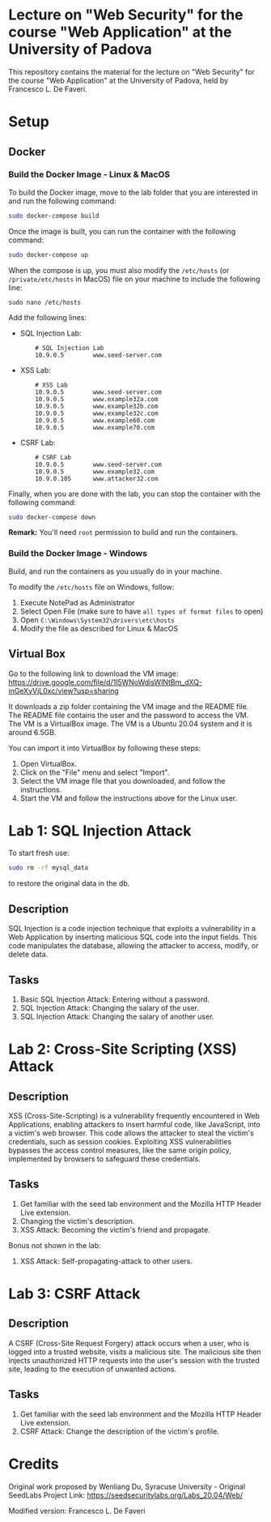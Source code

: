 # Lecture on "Web Security" for the course "Web Application" at the University of Padova

This repository contains the material for the lecture on "Web Security" for the course "Web Application" at the University of Padova, held by Francesco L. De Faveri.


# Setup

## Docker

### Build the Docker Image - Linux & MacOS
To build the Docker image, move to the lab folder that you are interested in and run the following command:
```bash
sudo docker-compose build
```

Once the image is built, you can run the container with the following command:
```bash
sudo docker-compose up
```

When the compose is up, you must also modify the `/etc/hosts` (or `/private/etc/hosts` in MacOS) file on your machine to include the following line:
```
sudo nano /etc/hosts
```
Add the following lines:
- SQL Injection Lab:
    ```nano
        # SQL Injection Lab
        10.9.0.5        www.seed-server.com
    ```

- XSS Lab:
    ```nano
        # XSS Lab 
        10.9.0.5        www.seed-server.com
        10.9.0.5        www.example32a.com
        10.9.0.5        www.example32b.com
        10.9.0.5        www.example32c.com
        10.9.0.5        www.example60.com
        10.9.0.5        www.example70.com
    ```
- CSRF Lab:
    ```nano
        # CSRF Lab
        10.9.0.5        www.seed-server.com
        10.9.0.5        www.example32.com
        10.9.0.105      www.attacker32.com
    ```

Finally, when you are done with the lab, you can stop the container with the following command:
```bash
sudo docker-compose down
```

**Remark:** You'll need `root` permission to build and run the containers. 

### Build the Docker Image - Windows
Build, and run the containers as you usually do in your machine.

To modify the `/etc/hosts` file on Windows, follow:

1. Execute NotePad as Administrator
2. Select Open File (make sure to have `all types of format files` to open)
3. Open `C:\Windows\System32\drivers\etc\hosts`
4. Modify the file as described for Linux & MacOS



## Virtual Box
Go to the following link to download the VM image: https://drive.google.com/file/d/1l5WNoWdisWlNtBm_dXQ-inGeXyVjL0xc/view?usp=sharing

It downloads a zip folder containing the VM image and the README file. The README file contains the user and the password to access the VM.
The VM is a VirtualBox image. The VM is a Ubuntu 20.04 system and it is around 6.5GB.

You can import it into VirtualBox by following these steps:

1. Open VirtualBox.
2. Click on the "File" menu and select "Import".
3. Select the VM image file that you downloaded, and follow the instructions.
4. Start the VM and follow the instructions above for the Linux user.

# Lab 1: SQL Injection Attack

To start fresh use:

```bash
sudo rm -rf mysql_data
```

to restore the original data in the db.

## Description
SQL Injection is a code injection technique that exploits a vulnerability in a Web Application by inserting malicious SQL code into the input fields. This code manipulates the database, allowing the attacker to access, modify, or delete data.

## Tasks
1. Basic SQL Injection Attack: Entering without a password.
2. SQL Injection Attack: Changing the salary of the user.
3. SQL Injection Attack: Changing the salary of another user.

# Lab 2: Cross-Site Scripting (XSS) Attack

## Description
XSS (Cross-Site-Scripting) is a vulnerability frequently encountered in Web Applications, enabling attackers to insert harmful code, like JavaScript, into a victim's web browser. This code allows the attacker to steal the victim's credentials, such as session cookies. Exploiting XSS vulnerabilities bypasses the access control measures, like the same origin policy, implemented by browsers to safeguard these credentials.

## Tasks
1. Get familiar with the seed lab environment and the Mozilla HTTP Header Live extension.
2. Changing the victim's description.
3. XSS Attack: Becoming the victim's friend and propagate.

Bonus not shown in the lab:
1. XSS Attack: Self-propagating-attack to other users.

# Lab 3: CSRF Attack

## Description
A CSRF (Cross-Site Request Forgery) attack occurs when a user, who is logged into a trusted website, visits a malicious site. The malicious site then injects unauthorized HTTP requests into the user's session with the trusted site, leading to the execution of unwanted actions.

## Tasks
1. Get familiar with the seed lab environment and the Mozilla HTTP Header Live extension.
2. CSRF Attack: Change the description of the victim's profile.

# Credits
Original work proposed by Wenliang Du, Syracuse University - Original SeedLabs Project
Link: https://seedsecuritylabs.org/Labs_20.04/Web/

Modified version: Francesco L. De Faveri

